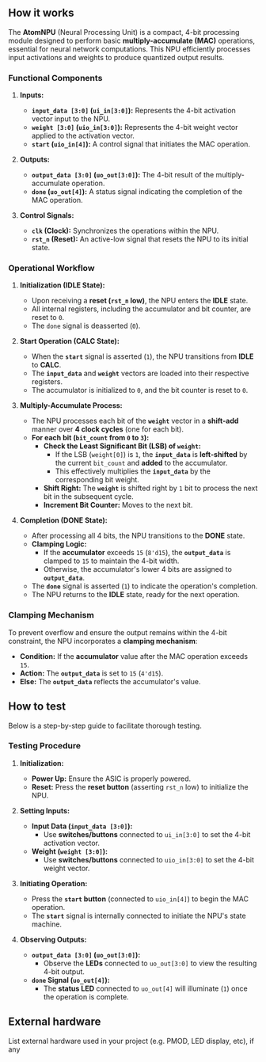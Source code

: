 <!---

This file is used to generate your project datasheet. Please fill in the information below and delete any unused
sections.

You can also include images in this folder and reference them in the markdown. Each image must be less than
512 kb in size, and the combined size of all images must be less than 1 MB.
-->

## How it works

The **AtomNPU** (Neural Processing Unit) is a compact, 4-bit processing module designed to perform basic **multiply-accumulate (MAC)** operations, essential for neural network computations. This NPU efficiently processes input activations and weights to produce quantized output results.

### **Functional Components**

1. **Inputs:**
   - **`input_data [3:0]` (`ui_in[3:0]`):** Represents the 4-bit activation vector input to the NPU.
   - **`weight [3:0]` (`uio_in[3:0]`):** Represents the 4-bit weight vector applied to the activation vector.
   - **`start` (`uio_in[4]`):** A control signal that initiates the MAC operation.
   
2. **Outputs:**
   - **`output_data [3:0]` (`uo_out[3:0]`):** The 4-bit result of the multiply-accumulate operation.
   - **`done` (`uo_out[4]`):** A status signal indicating the completion of the MAC operation.

3. **Control Signals:**
   - **`clk` (Clock):** Synchronizes the operations within the NPU.
   - **`rst_n` (Reset):** An active-low signal that resets the NPU to its initial state.

### **Operational Workflow**

1. **Initialization (IDLE State):**
   - Upon receiving a **reset (`rst_n` low)**, the NPU enters the **IDLE** state.
   - All internal registers, including the accumulator and bit counter, are reset to `0`.
   - The `done` signal is deasserted (`0`).

2. **Start Operation (CALC State):**
   - When the **`start`** signal is asserted (`1`), the NPU transitions from **IDLE** to **CALC**.
   - The **`input_data`** and **`weight`** vectors are loaded into their respective registers.
   - The accumulator is initialized to `0`, and the bit counter is reset to `0`.

3. **Multiply-Accumulate Process:**
   - The NPU processes each bit of the **`weight`** vector in a **shift-add** manner over **4 clock cycles** (one for each bit).
   - **For each bit (`bit_count` from `0` to `3`):**
     - **Check the Least Significant Bit (LSB) of `weight`:**
       - If the LSB (`weight[0]`) is `1`, the **`input_data`** is **left-shifted** by the current `bit_count` and **added** to the accumulator.
       - This effectively multiplies the **`input_data`** by the corresponding bit weight.
     - **Shift Right:** The **`weight`** is shifted right by `1` bit to process the next bit in the subsequent cycle.
     - **Increment Bit Counter:** Moves to the next bit.

4. **Completion (DONE State):**
   - After processing all 4 bits, the NPU transitions to the **DONE** state.
   - **Clamping Logic:** 
     - If the **accumulator** exceeds `15` (`8'd15`), the **`output_data`** is clamped to `15` to maintain the 4-bit width.
     - Otherwise, the accumulator's lower 4 bits are assigned to **`output_data`**.
   - The **`done`** signal is asserted (`1`) to indicate the operation's completion.
   - The NPU returns to the **IDLE** state, ready for the next operation.

### **Clamping Mechanism**

To prevent overflow and ensure the output remains within the 4-bit constraint, the NPU incorporates a **clamping mechanism**:

- **Condition:** If the **accumulator** value after the MAC operation exceeds `15`.
- **Action:** The **`output_data`** is set to `15` (`4'd15`).
- **Else:** The **`output_data`** reflects the accumulator's value.

## How to test

Below is a step-by-step guide to facilitate thorough testing.

### **Testing Procedure**

1.  **Initialization:**
    
    -   **Power Up:** Ensure the ASIC is properly powered.
    -   **Reset:** Press the **reset button** (asserting `rst_n` low) to initialize the NPU.
2.  **Setting Inputs:**
    
    -   **Input Data (`input_data [3:0]`):**
        -   Use **switches/buttons** connected to `ui_in[3:0]` to set the 4-bit activation vector.
    -   **Weight (`weight [3:0]`):**
        -   Use **switches/buttons** connected to `uio_in[3:0]` to set the 4-bit weight vector.
3.  **Initiating Operation:**
    
    -   Press the **`start` button** (connected to `uio_in[4]`) to begin the MAC operation.
    -   The **`start`** signal is internally connected to initiate the NPU's state machine.
4.  **Observing Outputs:**
    
    -   **`output_data [3:0]` (`uo_out[3:0]`):**
        -   Observe the **LEDs** connected to `uo_out[3:0]` to view the resulting 4-bit output.
    -   **`done` Signal (`uo_out[4]`):**
        -   The **status LED** connected to `uo_out[4]` will illuminate (`1`) once the operation is complete.

## External hardware

List external hardware used in your project (e.g. PMOD, LED display, etc), if any
